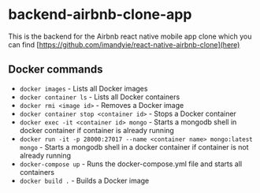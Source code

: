 # backend-airbnb-clone-app
This is the backend for the Airbnb react native mobile app clone which you can find [https://github.com/imandyie/react-native-airbnb-clone](here)

## Docker commands
- `docker images` - Lists all Docker images
- `docker container ls` - Lists all Docker containers
- `docker rmi <image id>` - Removes a Docker image
- `docker container stop <container id>` - Stops a Docker container
- `docker exec -it <container id> mongo` - Starts a mongodb shell in docker container if container is already running
- `docker run -it -p 28000:27017 --name <container name> mongo:latest mongo` - Starts a mongodb shell in a docker container if container is not already running
- `docker-compose up` - Runs the docker-compose.yml file and starts all containers
- `docker build .` - Builds a Docker image

